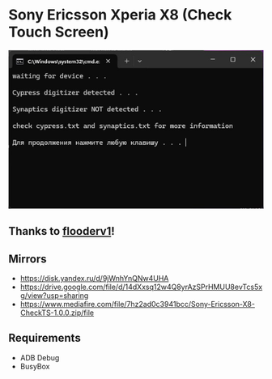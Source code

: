 # Sony Ericsson Xperia X8 (Check Touch Screen)
![ScreenShot](SS.jpg)

## Thanks to [flooderv1](https://4pda.to/forum/index.php?showuser=1084855)!

## Mirrors
* https://disk.yandex.ru/d/9jWnhYnQNw4UHA
* https://drive.google.com/file/d/14dXxsq12w4Q8yrAzSPrHMUU8evTcs5xg/view?usp=sharing
* https://www.mediafire.com/file/7hz2ad0c3941bcc/Sony-Ericsson-X8-CheckTS-1.0.0.zip/file

## Requirements
* ADB Debug
* BusyBox